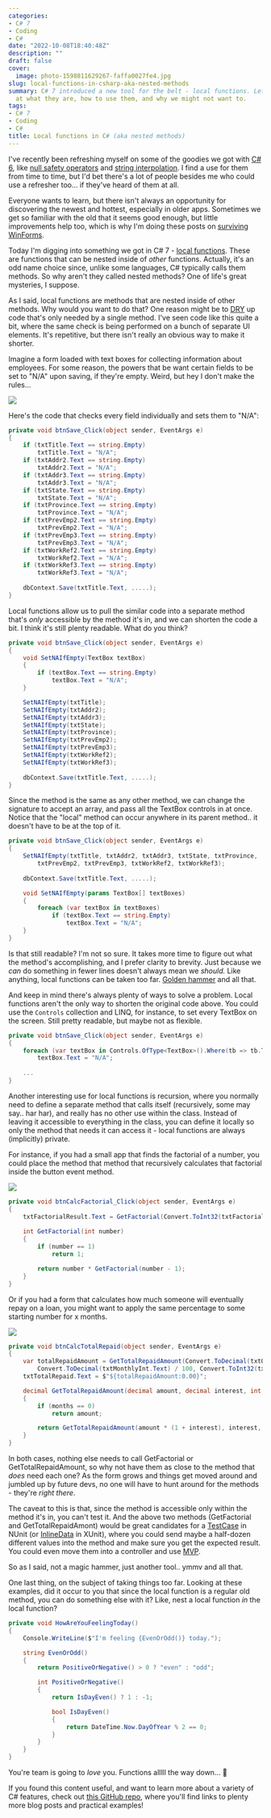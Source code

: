 ```yaml
---
categories:
- C# 7
- Coding
- C#
date: "2022-10-08T18:40:48Z"
description: ""
draft: false
cover:
  image: photo-1598811629267-faffa0027fe4.jpg
slug: local-functions-in-csharp-aka-nested-methods
summary: C# 7 introduced a new tool for the belt - local functions. Let's take a look
  at what they are, how to use them, and why we might not want to.
tags:
- C# 7
- Coding
- C#
title: Local functions in C# (aka nested methods)
---
```

I've recently been refreshing myself on some of the goodies we got with [C# 6](https://grantwinney.com/tag/c-6-0/), like [null safety operators](https://grantwinney.com/null-conditional-and-null-coalescing-operators/) and [string interpolation](https://grantwinney.com/using-string-interpolation-to-craft-readable-strings/). I find a use for them from time to time, but I'd bet there's a lot of people besides me who could use a refresher too... if they've heard of them at all.

Everyone wants to learn, but there isn't always an opportunity for discovering the newest and hottest, especially in older apps. Sometimes we get so familiar with the old that it seems good enough, but little improvements help too, which is why I'm doing these posts on [surviving WinForms](https://grantwinney.com/tag/surviving-winforms/).

Today I'm digging into something we got in C# 7 - [local functions](https://learn.microsoft.com/en-us/dotnet/csharp/programming-guide/classes-and-structs/local-functions). These are functions that can be nested inside of _other_ functions. Actually, it's an odd name choice since, unlike some languages, C# typically calls them methods. So why aren't they called nested methods? One of life's great mysteries, I suppose.

As I said, local functions are methods that are nested inside of other methods. Why would you want to do that? One reason might be to [DRY](https://www.nickang.com/2017-12-11-what-is-dry-programming/) up code that's only needed by a single method. I've seen code like this quite a bit, where the same check is being performed on a bunch of separate UI elements. It's repetitive, but there isn't really an obvious way to make it shorter.

Imagine a form loaded with text boxes for collecting information about employees. For some reason, the powers that be want certain fields to be set to "N/A" upon saving, if they're empty. Weird, but hey I don't make the rules...

![](image.png)

Here's the code that checks every field individually and sets them to "N/A":

```csharp
private void btnSave_Click(object sender, EventArgs e)
{
    if (txtTitle.Text == string.Empty)
        txtTitle.Text = "N/A";
    if (txtAddr2.Text == string.Empty)
        txtAddr2.Text = "N/A";
    if (txtAddr3.Text == string.Empty)
        txtAddr3.Text = "N/A";
    if (txtState.Text == string.Empty)
        txtState.Text = "N/A";
    if (txtProvince.Text == string.Empty)
        txtProvince.Text = "N/A";
    if (txtPrevEmp2.Text == string.Empty)
        txtPrevEmp2.Text = "N/A";
    if (txtPrevEmp3.Text == string.Empty)
        txtPrevEmp3.Text = "N/A";
    if (txtWorkRef2.Text == string.Empty)
        txtWorkRef2.Text = "N/A";
    if (txtWorkRef3.Text == string.Empty)
        txtWorkRef3.Text = "N/A";
    
    dbContext.Save(txtTitle.Text, .....);
}
```

Local functions allow us to pull the similar code into a separate method that's _only_ accessible by the method it's in, and we can shorten the code a bit. I think it's still plenty readable. What do you think?

```csharp
private void btnSave_Click(object sender, EventArgs e)
{
    void SetNAIfEmpty(TextBox textBox)
    {
        if (textBox.Text == string.Empty)
            textBox.Text = "N/A";
    }

    SetNAIfEmpty(txtTitle);
    SetNAIfEmpty(txtAddr2);
    SetNAIfEmpty(txtAddr3);
    SetNAIfEmpty(txtState);
    SetNAIfEmpty(txtProvince);
    SetNAIfEmpty(txtPrevEmp2);
    SetNAIfEmpty(txtPrevEmp3);
    SetNAIfEmpty(txtWorkRef2);
    SetNAIfEmpty(txtWorkRef3);
    
    dbContext.Save(txtTitle.Text, .....);
}
```

Since the method is the same as any other method, we can change the signature to accept an array, and pass all the TextBox controls in at once. Notice that the "local" method can occur anywhere in its parent method.. it doesn't have to be at the top of it.

```csharp
private void btnSave_Click(object sender, EventArgs e)
{
    SetNAIfEmpty(txtTitle, txtAddr2, txtAddr3, txtState, txtProvince,
        txtPrevEmp2, txtPrevEmp3, txtWorkRef2, txtWorkRef3);
    
    dbContext.Save(txtTitle.Text, .....);

    void SetNAIfEmpty(params TextBox[] textBoxes)
    {
        foreach (var textBox in textBoxes)
            if (textBox.Text == string.Empty)
                textBox.Text = "N/A";
    }
}
```

Is that still readable? I'm not so sure. It takes more time to figure out what the method's accomplishing, and I prefer clarity to brevity. Just because we _can_ do something in fewer lines doesn't always mean we _should._ Like anything, local functions can be taken too far. [Golden hammer](https://ceopedia.org/index.php/Golden_hammer#Golden_hammer_in_computer_programming) and all that.

And keep in mind there's always plenty of ways to solve a problem. Local functions aren't the only way to shorten the original code above. You could use the `Controls` collection and LINQ, for instance, to set every TextBox on the screen. Still pretty readable, but maybe not as flexible.

```csharp
private void btnSave_Click(object sender, EventArgs e)
{
    foreach (var textBox in Controls.OfType<TextBox>().Where(tb => tb.Text == string.Empty))
        textBox.Text = "N/A";
    
    ...
}
```

Another interesting use for local functions is recursion, where you normally need to define a separate method that calls itself (recursively, some may say.. har har), and really has no other use within the class. Instead of leaving it accessible to everything in the class, you can define it locally so only the method that needs it can access it - local functions are always (implicitly) private.

For instance, if you had a small app that finds the factorial of a number, you could place the method that method that recursively calculates that factorial inside the button event method.

![](image-1.png)

```csharp
private void btnCalcFactorial_Click(object sender, EventArgs e)
{
    txtFactorialResult.Text = GetFactorial(Convert.ToInt32(txtFactorialStart.Text)).ToString();
            
    int GetFactorial(int number)
    {
        if (number == 1)
            return 1;

        return number * GetFactorial(number - 1);
    }
}
```

Or if you had a form that calculates how much someone will eventually repay on a loan, you might want to apply the same percentage to some starting number for x months.

![](image-2.png)

```csharp
private void btnCalcTotalRepaid(object sender, EventArgs e)
{
    var totalRepaidAmount = GetTotalRepaidAmount(Convert.ToDecimal(txtOrigLoan.Text),
        Convert.ToDecimal(txtMonthlyInt.Text) / 100, Convert.ToInt32(txtNbrOfMonths.Text));
    txtTotalRepaid.Text = $"${totalRepaidAmount:0.00}";

    decimal GetTotalRepaidAmount(decimal amount, decimal interest, int months)
    {
        if (months == 0)
            return amount;

        return GetTotalRepaidAmount(amount * (1 + interest), interest, --months);
    }
}
```

In both cases, nothing else needs to call GetFactorial or GetTotalRepaidAmount, so why not have them as close to the method that _does_ need each one? As the form grows and things get moved around and jumbled up by future devs, no one will have to hunt around for the methods - they're _right there_.

The caveat to this is that, since the method is accessible only within the method it's in, you can't test it. And the above two methods (GetFactorial and GetTotalRepaidAmont) would be great candidates for a [TestCase](https://docs.nunit.org/articles/nunit/writing-tests/attributes/testcase.html) in NUnit (or [InlineData](https://exceptionnotfound.net/using-xunit-theory-and-inlinedata-to-test-c-extension-methods/) in XUnit), where you could send maybe a half-dozen different values into the method and make sure you get the expected result. You could even move them into a controller and use [MVP](https://grantwinney.com/its-possible-to-test-a-winforms-app-using-mvp/).

So as I said, not a magic hammer, just another tool.. ymmv and all that.

One last thing, on the subject of taking things too far. Looking at these examples, did it occur to you that since the local function is a regular old method, you can do something else with it? Like, nest a local function _in_ the local function?

```csharp
private void HowAreYouFeelingToday()
{
    Console.WriteLine($"I'm feeling {EvenOrOdd()} today.");

    string EvenOrOdd()
    {
        return PositiveOrNegative() > 0 ? "even" : "odd";

        int PositiveOrNegative()
        {
            return IsDayEven() ? 1 : -1;

            bool IsDayEven()
            {
                return DateTime.Now.DayOfYear % 2 == 0;
            }
        }
    }
}
```

You're team is going to _love_ you. Functions alllll the way down... 🐢

If you found this content useful, and want to learn more about a variety of C# features, check out [this GitHub repo](https://github.com/grantwinney/CSharpDotNetExamples), where you'll find links to plenty more blog posts and practical examples!
